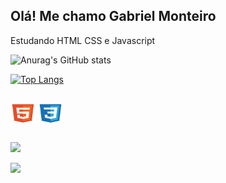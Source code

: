 ## Olá! Me chamo Gabriel Monteiro




Estudando HTML CSS e Javascript



![Anurag's GitHub stats](https://github-readme-stats.vercel.app/api?username=thellxs&show_icons=true&theme=transparent)


[![Top Langs](https://github-readme-stats.vercel.app/api/top-langs/?username=thellxs&layout=compact&theme=transparent)](https://github.com/thellxs/github-readme-stats)


<div style="display:: inline_block"><br>
     <img align="center" alt="thellxs-HTML" height="30" width="40"      src="https://raw.githubusercontent.com/devicons/devicon/master/icons/html5/html5-original.svg">
    <img align="center" alt="thellxs-CSS" height="30" width="40" src="https://raw.githubusercontent.com/devicons/devicon/master/icons/css3/css3-original.svg">
</div>
<br>
<div> 

    
<a href="https://www.linkedin.com/in/gabriel-monteiro38/" target="_blank"><img src="https://img.shields.io/badge/-LinkedIn-%230077B5?style=for-the-badge&logo=linkedin&logoColor=white"></a>
 <br>   
  
<a href="https://www.instagram.com/thellxs/" target="_blank"><img src="https://img.shields.io/badge/-Instagram-%23E4405F?style=for-the-badge&logo=instagram&logoColor=white"></a>
     
 
</div>
